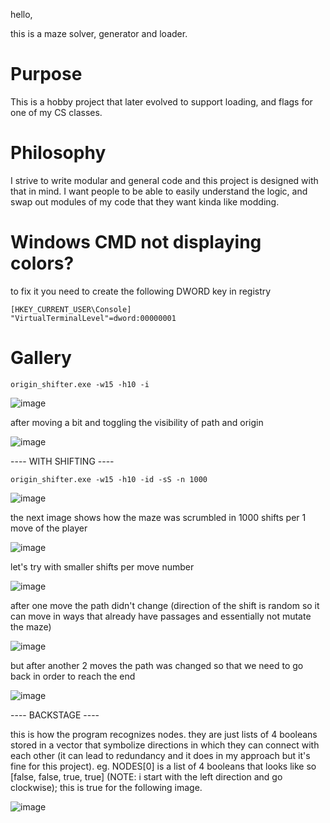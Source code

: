 hello,

this is a maze solver, generator and loader.

# Purpose

This is a hobby project that later evolved to support loading, and flags for one of my CS classes.

# Philosophy

I strive to write modular and general code and this project is designed with that in mind. I want people to be able to easily understand the logic, and swap out modules of my code that they want kinda like modding.

# Windows CMD not displaying colors?

to fix it you need to create the following DWORD key in registry

```
[HKEY_CURRENT_USER\Console]
"VirtualTerminalLevel"=dword:00000001
```

# Gallery
```
origin_shifter.exe -w15 -h10 -i
```
![image](https://github.com/user-attachments/assets/0ec4d6bc-bc40-4921-ae83-35e744cb93ef)

after moving a bit and toggling the visibility of path and origin

![image](https://github.com/user-attachments/assets/3b38bf98-246d-4fd7-b1b7-9155c64f90df)

---- WITH SHIFTING ----
```
origin_shifter.exe -w15 -h10 -id -sS -n 1000
```
![image](https://github.com/user-attachments/assets/92427c5f-b075-44ce-9a82-c0a87aa6c54b)

the next image shows how the maze was scrumbled in 1000 shifts per 1 move of the player

![image](https://github.com/user-attachments/assets/9f16c08a-cc67-4aa0-a80a-0d2b0ddcdd69)


let's try with smaller shifts per move number


![image](https://github.com/user-attachments/assets/4edf4a3f-03cb-4d59-982e-595d23e5f7ba)

after one move the path didn't change (direction of the shift is random so it can move in ways that already have passages and essentially not mutate the maze)

![image](https://github.com/user-attachments/assets/537d7bb4-1170-4320-95a6-6d945de1f8ef)

but after another 2 moves the path was changed so that we need to go back in order to reach the end

![image](https://github.com/user-attachments/assets/0132a44d-3e36-455a-98e9-81250feb3add)

---- BACKSTAGE ----

this is how the program recognizes nodes. they are just lists of 4 booleans stored in a vector that symbolize directions in which they can connect with each other (it can lead to redundancy and it does in my approach but it's fine for this project). eg. NODES[0] is a list of 4 booleans that looks like so [false, false, true, true] (NOTE: i start with the left direction and go clockwise); this is true for the following image.

![image](https://github.com/user-attachments/assets/f653a700-05ba-4adc-9d6d-bc3756e05be6)
